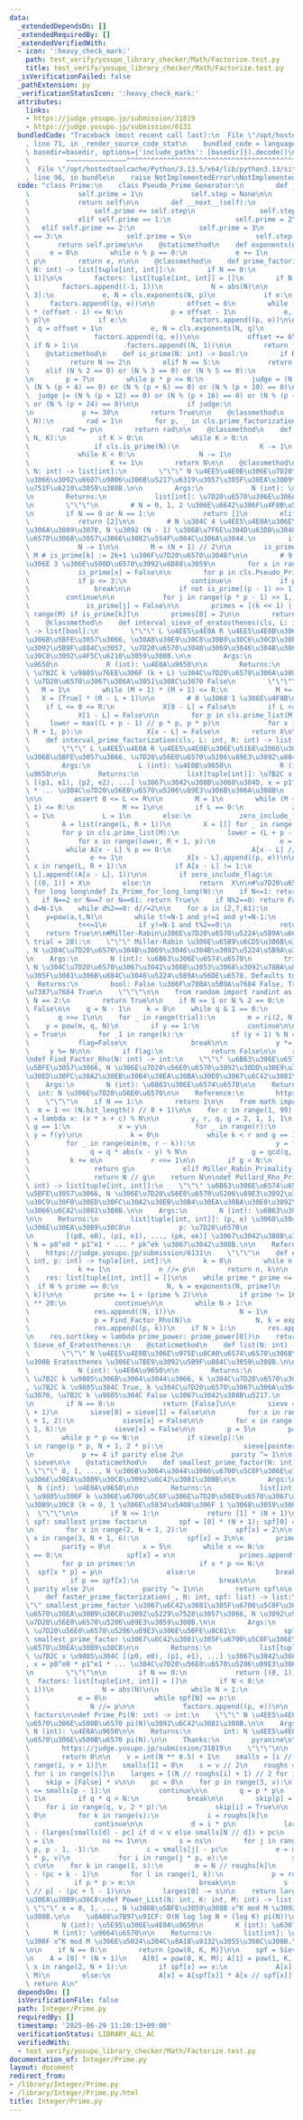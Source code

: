 ```yaml
---
data:
  _extendedDependsOn: []
  _extendedRequiredBy: []
  _extendedVerifiedWith:
  - icon: ':heavy_check_mark:'
    path: test_verify/yosupo_library_checker/Math/Factorize.test.py
    title: test_verify/yosupo_library_checker/Math/Factorize.test.py
  _isVerificationFailed: false
  _pathExtension: py
  _verificationStatusIcon: ':heavy_check_mark:'
  attributes:
    links:
    - https://judge.yosupo.jp/submission/31819
    - https://judge.yosupo.jp/submission/6131
  bundledCode: "Traceback (most recent call last):\n  File \"/opt/hostedtoolcache/Python/3.13.5/x64/lib/python3.13/site-packages/onlinejudge_verify/documentation/build.py\"\
    , line 71, in _render_source_code_stat\n    bundled_code = language.bundle(stat.path,\
    \ basedir=basedir, options={'include_paths': [basedir]}).decode()\n          \
    \         ~~~~~~~~~~~~~~~^^^^^^^^^^^^^^^^^^^^^^^^^^^^^^^^^^^^^^^^^^^^^^^^^^^^^^^^^^^^^^^^^^\n\
    \  File \"/opt/hostedtoolcache/Python/3.13.5/x64/lib/python3.13/site-packages/onlinejudge_verify/languages/python.py\"\
    , line 96, in bundle\n    raise NotImplementedError\nNotImplementedError\n"
  code: "class Prime:\n    class Pseudo_Prime_Generator:\n        def __init__(self):\n\
    \            self.prime = 1\n            self.step = None\n\n        def __iter__(self):\n\
    \            return self\n\n        def __next__(self):\n            if self.step:\n\
    \                self.prime += self.step\n                self.step = 6 - self.step\n\
    \            elif self.prime == 1:\n                self.prime = 2\n         \
    \   elif self.prime == 2:\n                self.prime = 3\n            elif self.prime\
    \ == 3:\n                self.prime = 5\n                self.step = 2\n     \
    \       return self.prime\n\n    @staticmethod\n    def exponents(n, p):\n   \
    \     e = 0\n        while n % p == 0:\n            e += 1\n            n //=\
    \ p\n        return e, n\n\n    @classmethod\n    def prime_factorization(cls,\
    \ N: int) -> list[tuple[int, int]]:\n        if N == 0:\n            return [(0,\
    \ 1)]\n\n        factors: list[tuple[int, int]] = []\n        if N < 0:\n    \
    \        factors.append((-1, 1))\n            N = abs(N)\n\n        for p in [2,\
    \ 3]:\n            e, N = cls.exponents(N, p)\n            if e:\n           \
    \     factors.append((p, e))\n\n        offset = 6\n        while (offset - 1)\
    \ * (offset - 1) <= N:\n            p = offset - 1\n            e, N = cls.exponents(N,\
    \ p)\n            if e:\n                factors.append((p, e))\n\n          \
    \  q = offset + 1\n            e, N = cls.exponents(N, q)\n            if e:\n\
    \                factors.append((q, e))\n\n            offset += 6\n\n       \
    \ if N > 1:\n            factors.append((N, 1))\n\n        return factors\n\n\
    \    @staticmethod\n    def is_prime(N: int) -> bool:\n        if N <= 3:\n  \
    \          return N >= 2\n        elif N == 5:\n            return True\n    \
    \    elif (N % 2 == 0) or (N % 3 == 0) or (N % 5 == 0):\n            return False\n\
    \n        p = 7\n        while p * p <= N:\n            judge = (N % p == 0) or\
    \ (N % (p + 4) == 0) or (N % (p + 6) == 0) or (N % (p + 10) == 0)\n          \
    \  judge |= (N % (p + 12) == 0) or (N % (p + 16) == 0) or (N % (p + 22) == 0)\
    \ or (N % (p + 24) == 0)\n\n            if judge:\n                return False\n\
    \n            p += 30\n        return True\n\n    @classmethod\n    def radical(cls,\
    \ N):\n        rad = 1\n        for p, _ in cls.prime_factorization(N):\n    \
    \        rad *= p\n        return rad\n\n    @classmethod\n    def next_prime(cls,\
    \ N, K):\n        if K > 0:\n            while K > 0:\n                N += 1\n\
    \                if cls.is_prime(N):\n                    K -= 1\n        else:\n\
    \            while K < 0:\n                N -= 1\n                if cls.is_prime(N):\n\
    \                    K += 1\n        return N\n\n    @classmethod\n    def prime_list(cls,\
    \ N: int) -> list[int]:\n        \"\"\" N \u4EE5\u4E0B\u306E\u7D20\u6570\u5168\
    \u3066\u3092\u6607\u9806\u306B\u5217\u6319\u3057\u305F\u30EA\u30B9\u30C8\u3092\
    \u751F\u6210\u3059\u308B.\n\n        Args:\n            N (int): \u4E0A\u9650\n\
    \n        Returns:\n            list[int]: \u7D20\u6570\u306E\u30EA\u30B9\u30C8\
    \n        \"\"\"\n        # N = 0, 1, 2 \u306E\u6642\u306F\u4F8B\u5916\u51E6\u7406\
    \n        if N == 0 or N == 1:\n            return []\n        elif N == 2:\n\
    \            return [2]\n\n        # N \u304C 4 \u4EE5\u4E0A\u306E\u5076\u6570\
    \u306A\u3089\u3070, N \u3092 (N - 1) \u306B\u7F6E\u304D\u63DB\u3048, N \u3092\u5947\
    \u6570\u3068\u3057\u3066\u3082\u554F\u984C\u306A\u3044.\n        if N % 2 == 0:\n\
    \            N -= 1\n\n        M = (N + 1) // 2\n\n        is_prime = [True] *\
    \ M # is_prime[k] := 2k+1 \u306F\u7D20\u6570\u304B?\n\n        # 9 \u4EE5\u4E0A\
    \u306E 3 \u306E\u500D\u6570\u3092\u6D88\u3059\n        for x in range(4, M, 3):\n\
    \            is_prime[x] = False\n\n        for p in cls.Pseudo_Prime_Generator():\n\
    \            if p <= 3:\n                continue\n            if p * p > N:\n\
    \                break\n\n            if not is_prime[(p - 1) >> 1]:\n       \
    \         continue\n\n            for j in range((p * p - 1) >> 1, M, p):\n  \
    \              is_prime[j] = False\n\n        primes = [(k << 1) | 1 for k in\
    \ range(M) if is_prime[k]]\n        primes[0] = 2\n\n        return primes\n\n\
    \    @classmethod\n    def interval_sieve_of_eratosthenes(cls, L: int, R: int)\
    \ -> list[bool]:\n        \"\"\" L \u4EE5\u4E0A R \u4EE5\u4E0B\u306E\u6574\u6570\
    \u306B\u5BFE\u3057\u3066, \u30A8\u30E9\u30C8\u30B9\u30C6\u30CD\u30B9\u306E\u7BE9\
    \u3092\u5B9F\u884C\u3057, \u7D20\u6570\u304B\u3069\u3046\u304B\u306E\u30EA\u30B9\
    \u30C8\u3092\u4F5C\u6210\u3059\u308B.\n\n        Args:\n            L (int): \u4E0B\
    \u9650\n            R (int): \u4E0A\u9650\n\n        Returns:\n            list[bool]:\
    \ \u7B2C k \u9805\u76EE\u306F (k + L) \u304C\u7D20\u6570\u306A\u3089\u3070 True,\
    \ \u7D20\u6570\u3067\u306A\u3051\u308C\u3070 False\n        \"\"\"\n\n\n     \
    \   M = 1\n        while (M + 1) * (M + 1) <= R:\n            M += 1\n\n     \
    \   X = [True] * (R - L + 1)\n\n        # 0 \u3068 1 \u306E\u4F8B\u5916\n    \
    \    if L <= 0 <= R:\n            X[0 - L] = False\n        if L <= 1 <= R:\n\
    \            X[1 - L] = False\n\n        for p in cls.prime_list(M):\n       \
    \     lower = max((L + p - 1) // p * p, p * p)\n            for x in range(lower,\
    \ R + 1, p):\n                X[x - L] = False\n        return X\n\n    @classmethod\n\
    \    def interval_prime_factorization(cls, L: int, R: int) -> list[tuple[int]]:\n\
    \        \"\"\" L \u4EE5\u4E0A R \u4EE5\u4E0B\u306E\u5168\u3066\u306E\u6574\u6570\
    \u306B\u5BFE\u3057\u3066, \u7D20\u56E0\u6570\u5206\u89E3\u3092\u884C\u3046.\n\n\
    \        Args:\n            L (int): \u4E0B\u9650\n            R (int): \u4E0A\
    \u9650\n\n        Returns:\n            list[tuple[int]]: \u7B2C x \u9805\u304C\
    \ [(p1, e1), (p2, e2), ...] \u3067\u3042\u308B\u3068\u304D, x = p1^e1 * p2^e2\
    \ * ... \u304C\u7D20\u56E0\u6570\u5206\u89E3\u306B\u306A\u308B\n        \"\"\"\
    \n\n        assert 0 <= L <= R\n\n        M = 1\n        while (M + 1) * (M +\
    \ 1) <= R:\n            M += 1\n\n        if L == 0:\n            zero_include_flag\
    \ = 1\n            L = 1\n        else:\n            zero_include_flag = 0\n\n\
    \        A = list(range(L, R + 1))\n        X = [[] for _ in range(R-L+1)]\n\n\
    \        for p in cls.prime_list(M):\n            lower = (L + p - 1) // p * p\n\
    \            for x in range(lower, R + 1, p):\n                e = 0\n       \
    \         while A[x - L] % p == 0:\n                    A[x - L] //= p\n     \
    \               e += 1\n                X[x - L].append((p, e))\n\n        for\
    \ x in range(L, R + 1):\n            if A[x - L] != 1:\n                X[x -\
    \ L].append((A[x - L], 1))\n\n        if zero_include_flag:\n            return\
    \ [(0, 1)] + X\n        else:\n            return  X\n\n#\u7D20\u6570\u5224\u5B9A\
    \ for long long\ndef Is_Prime_for_long_long(N):\n    if N<=1: return False\n \
    \   if N==2 or N==7 or N==61: return True\n    if N%2==0: return False\n\n   \
    \ d=N-1\n    while d%2==0: d//=2\n\n    for a in (2,7,61):\n        t=d\n    \
    \    y=pow(a,t,N)\n        while t!=N-1 and y!=1 and y!=N-1:\n            y=(y*y)%N\n\
    \            t<<=1\n        if y!=N-1 and t%2==0:\n            return False\n\
    \    return True\n\n#Miller-Rabin\u306E\u7D20\u6570\u5224\u5B9A\u6CD5\ndef Miller_Rabin_Primality_Test(N,\
    \ trial = 20):\n    \"\"\" Miller-Rabin \u306E\u65B9\u6CD5\u306B\u3088\u3063\u3066\
    , N \u304C\u7D20\u6570\u304B\u3069\u3046\u304B\u3092\u5224\u5B9A\u3059\u308B.\n\
    \n    Args:\n        N (int): \u6B63\u306E\u6574\u6570\n        trial (int, optional):\
    \ N \u304C\u7D20\u6570\u3067\u3042\u308B\u3053\u3068\u3092\u78BA\u8A8D\u3059\u308B\
    \u305F\u3081\u306B\u884C\u3046\u5224\u5B9A\u56DE\u6570. Defaults to 20.\n\n  \
    \  Returns:\n        bool: False \u306F\u78BA\u5B9A\u7684 False, True \u306F\u78BA\
    \u7387\u7684 True\n    \"\"\"\n\n    from random import randint as ri\n\n    if\
    \ N == 2:\n        return True\n\n    if N == 1 or N % 2 == 0:\n        return\
    \ False\n\n    q = N - 1\n    k = 0\n    while q & 1 == 0:\n        k += 1\n \
    \       q >>= 1\n\n    for _ in range(trial):\n        m = ri(2, N - 1)\n    \
    \    y = pow(m, q, N)\n        if y == 1:\n            continue\n\n        flag\
    \ = True\n        for _1 in range(k):\n            if (y + 1) % N == 0:\n    \
    \            flag=False\n                break\n\n            y *= y\n       \
    \     y %= N\n\n        if flag:\n            return False\n\n    return True\n\
    \ndef Find_Factor_Rho(N: int) -> int:\n    \"\"\" \u6B63\u306E\u6574\u6570 N \u306B\
    \u5BFE\u3057\u3066, N \u306E\u7D20\u56E0\u6570\u3092\u30DD\u30E9\u30FC\u30C9\u30FB\
    \u30ED\u30FC\u30A2\u30EB\u30B4\u30EA\u30BA\u30E0\u3067\u6C42\u3081\u308B.\n\n\
    \    Args:\n        N (int): \u6B63\u306E\u6574\u6570\n\n    Returns:\n      \
    \  int: N \u306E\u7D20\u56E0\u6570\n\n    Reference:\n        https://judge.yosupo.jp/submission/6131\n\
    \    \"\"\"\n    if N == 1:\n        return 1\n\n    from math import gcd\n  \
    \  m = 1 << (N.bit_length() // 8 + 1)\n\n    for c in range(1, 99):\n        f\
    \ = lambda x: (x * x + c) % N\n\n        y, r, q, g = 2, 1, 1, 1\n        while\
    \ g == 1:\n            x = y\n            for _ in range(r):\n               \
    \ y = f(y)\n\n            k = 0\n            while k < r and g == 1:\n       \
    \         for _ in range(min(m, r - k)):\n                    y = f(y)\n     \
    \               q = q * abs(x - y) % N\n                g = gcd(q, N)\n      \
    \          k += m\n            r <<= 1\n\n        if g < N:\n            if Miller_Rabin_Primality_Test(g):\n\
    \                return g\n            elif Miller_Rabin_Primality_Test(N // g):\n\
    \                return N // g\n    return N\n\ndef Pollard_Rho_Prime_Factorization(N:\
    \ int) -> list[tuple[int, int]]:\n    \"\"\" \u6B63\u306E\u6574\u6570 N \u306B\
    \u5BFE\u3057\u3066, N \u306E\u7D20\u56E0\u6570\u5206\u89E3\u3092\u30DD\u30E9\u30FC\
    \u30C9\u30FB\u30ED\u30FC\u30A2\u30EB\u30B4\u30EA\u30BA\u30E0\u3092\u7528\u3044\
    \u3066\u6C42\u3081\u308B.\n\n    Args:\n        N (int): \u6B63\u306E\u6574\u6570\
    \n\n    Returns:\n        list[tuple[int, int]]: (p, e) \u3068\u3044\u3046\u5F62\
    \u306E\u30EA\u30B9\u30C8\n            p: \u7D20\u6570\n            e: \u6307\u6570\
    \n        [(p0, e0), (p1, e1), ..., (pk, ek)] \u3067\u3042\u308B\u3068\u304D,\
    \ N = p0^e0 * p1^e1 * ... * pk^ek \u3067\u3042\u308B.\n\n    Reference:\n    \
    \    https://judge.yosupo.jp/submission/6131\n    \"\"\"\n    def exponents(n:\
    \ int, p: int) -> tuple[int, int]:\n        k = 0\n        while n % p == 0:\n\
    \            k += 1\n            n //= p\n        return n, k\n\n    prime = 2\n\
    \    res: list[tuple[int, int]] = []\n\n    while prime * prime <= N:\n      \
    \  if N % prime == 0:\n            N, k = exponents(N, prime)\n            res.append((prime,\
    \ k))\n\n        prime += 1 + (prime % 2)\n\n        if prime != 101 or N < 2\
    \ ** 20:\n            continue\n\n        while N > 1:\n            if Miller_Rabin_Primality_Test(N):\n\
    \                res.append((N, 1))\n                N = 1\n            else:\n\
    \                p = Find_Factor_Rho(N)\n                N, k = exponents(N, p)\n\
    \                res.append((p, k))\n    if N > 1:\n        res.append((N, 1))\n\
    \n    res.sort(key = lambda prime_power: prime_power[0])\n    return res\n\nclass\
    \ Sieve_of_Eratosthenes:\n    @staticmethod\n    def list(N: int) -> list[bool]:\n\
    \        \"\"\" N \u4EE5\u4E0B\u306E\u975E\u8CA0\u6574\u6570\u306B\u5BFE\u3059\
    \u308B Eratosthenes \u306E\u7BE9\u3092\u5B9F\u884C\u3059\u308B.\n\n        Args:\n\
    \            N (int): \u4E0A\u9650\n\n        Returns:\n            list[bool]:\
    \ \u7B2C k \u9805\u306B\u3064\u3044\u3066, k \u304C\u7D20\u6570\u306A\u3089\u3070\
    , \u7B2C k \u9805\u304C True, k \u304C\u7D20\u6570\u3067\u306A\u3044\u306A\u3089\
    \u3070, \u7B2C k \u9805\u304C False \u3067\u3042\u308B\u5217.\n        \"\"\"\n\
    \n        if N == 0:\n            return [False]\n\n        sieve = [True] * (N\
    \ + 1)\n        sieve[0] = sieve[1] = False\n\n        for x in range(2 * 2, N\
    \ + 1, 2):\n            sieve[x] = False\n\n        for x in range(3 * 3, N +\
    \ 1, 6):\n            sieve[x] = False\n\n        p = 5\n        parity = 0\n\
    \        while p * p <= N:\n            if sieve[p]:\n                for pointer\
    \ in range(p * p, N + 1, 2 * p):\n                    sieve[pointer] = False\n\
    \n            p += 4 if parity else 2\n            parity ^= 1\n\n        return\
    \ sieve\n\n    @staticmethod\n    def smallest_prime_factor(N: int):\n       \
    \ \"\"\" 0, 1, ..., N \u306B\u3064\u3044\u3066\u6700\u5C0F\u306E\u7D20\u56E0\u6570\
    \u306E\u30EA\u30B9\u30C8\u3092\u6C42\u3081\u308B\n\n        Args:\n          \
    \  N (int): \u4E0A\u9650\n\n        Returns:\n            list[int]: \u7B2C k\
    \ \u9805\u306F k \u306E\u6700\u5C0F\u306E\u7D20\u56E0\u6570\u3067\u3042\u308B\u30EA\
    \u30B9\u30C8 (k = 0, 1 \u306E\u5834\u5408\u306F 1 \u3068\u3059\u308B)\n      \
    \  \"\"\"\n\n        if N <= 1:\n            return [1] * (N + 1)\n\n        #\
    \ spf: smallest prime factor\n        spf = [0] * (N + 1); spf[0] = spf[1] = 1\n\
    \n        for x in range(2, N + 1, 2):\n            spf[x] = 2\n\n        for\
    \ x in range(3, N + 1, 6):\n            spf[x] = 3\n\n        primes = [2, 3]\n\
    \        parity = 0\n        x = 5\n        while x <= N:\n            if spf[x]\
    \ == 0:\n                spf[x] = x\n                primes.append(x)\n\n    \
    \        for p in primes:\n                if x * p <= N:\n                  \
    \  spf[x * p] = p\n                else:\n                    break\n\n      \
    \          if p == spf[x]:\n                    break\n\n            x += 4 if\
    \ parity else 2\n            parity ^= 1\n\n        return spf\n\n    @classmethod\n\
    \    def faster_prime_factorization(_, N: int, spf: list) -> list:\n        \"\
    \"\" smallest_prime_factor \u3067\u6C42\u3081\u305F\u6700\u5C0F\u306E\u7D20\u56E0\
    \u6570\u30EA\u30B9\u30C8\u3092\u5229\u7528\u3057\u3066, N \u3092\u9AD8\u901F\u3067\
    \u7D20\u56E0\u6570\u5206\u89E3\u3059\u308B.\n\n        Args:\n            N (int):\
    \ \u7D20\u56E0\u6570\u5206\u89E3\u306E\u5BFE\u8C61\n            spf (list[int]):\
    \ smallest_prime_factor \u3067\u6C42\u3081\u305F\u6700\u5C0F\u306E\u7D20\u56E0\
    \u6570\u30EA\u30B9\u30C8\n\n        Returns:\n            list[tuple[int, int]]:\
    \ \u7B2C x \u9805\u304C [(p0, e0), (p1, e1), ...] \u3067\u3042\u308B\u3068\u304D\
    , x = p0^e0 * p1^e1 * ... \u304C\u7D20\u56E0\u6570\u5206\u89E3\u306B\u306A\u308B\
    \n        \"\"\"\n\n        if N == 0:\n            return [(0, 1)]\n\n      \
    \  factors: list[tuple[int, int]] = []\n        if N < 0:\n            factors.append((-1,\
    \ 1))\n            N = abs(N)\n\n        while N > 1:\n            p = spf[N]\n\
    \            e = 0\n            while spf[N] == p:\n                e += 1\n \
    \               N //= p\n\n            factors.append((p, e))\n\n        return\
    \ factors\n\ndef Prime_Pi(N: int) -> int:\n    \"\"\" N \u4EE5\u4E0B\u306E\u7D20\
    \u6570\u306E\u500B\u6570 pi(N)\u3092\u6C42\u3081\u308B.\n\n    Args:\n       \
    \ N (int): \u4E0A\u9650\n\n    Returns:\n        int: N \u4EE5\u4E0B\u306E\u7D20\
    \u6570\u306E\u500B\u6570 pi(N).\n\n    Thanks:\n        pyranine\n\n    Reference:\n\
    \        https://judge.yosupo.jp/submission/31819\n    \"\"\"\n\n    if N < 2:\n\
    \        return 0\n\n    v = int(N ** 0.5) + 1\n    smalls = [i // 2 for i in\
    \ range(1, v + 1)]\n    smalls[1] = 0\n    s = v // 2\n    roughs = [2 * i + 1\
    \ for i in range(s)]\n    larges = [(N // roughs[i] + 1) // 2 for i in range(s)]\n\
    \    skip = [False] * v\n\n    pc = 0\n    for p in range(3, v):\n        if smalls[p]\
    \ <= smalls[p - 1]:\n            continue\n\n        q = p * p\n        pc +=\
    \ 1\n        if q * q > N:\n            break\n\n        skip[p] = True\n    \
    \    for i in range(q, v, 2 * p):\n            skip[i] = True\n\n        ns =\
    \ 0\n        for k in range(s):\n            i = roughs[k]\n            if skip[i]:\n\
    \                continue\n\n            d = i * p\n            larges[ns] = larges[k]\
    \ - (larges[smalls[d] - pc] if d < v else smalls[N // d]) + pc\n            roughs[ns]\
    \ = i\n            ns += 1\n\n        s = ns\n        for j in range((v - 1) //\
    \ p, p - 1, -1):\n            c = smalls[j] - pc\n            e = min((j + 1)\
    \ * p, v)\n            for i in range(j * p, e):\n                smalls[i] -=\
    \ c\n\n    for k in range(1, s):\n        m = N // roughs[k]\n        s = larges[k]\
    \ - (pc + k - 1)\n        for l in range(1, k):\n            p = roughs[l]\n \
    \           if p * p > m:\n                break\n\n            s -= smalls[m\
    \ // p] - (pc + l - 1)\n\n        larges[0] -= s\n\n    return larges[0]\n\n#K\u4E57\
    \u30EA\u30B9\u30C8\ndef Power_List(N: int, K: int, M: int) -> list[int]:\n   \
    \ \"\"\" x = 0, 1, ..., N \u306B\u5BFE\u3059\u308B x^K mod M \u3092\u6C42\u3081\
    \u308B.\n\n    \u8A08\u7B97\u91CF: O(N log log N + (log K) pi(N))\n\n    Args:\n\
    \        N (int): \u5E95\u306E\u4E0A\u9650\n        K (int): \u6307\u6570\n  \
    \      M (int): \u9664\u6570\n\n    Returns:\n        list[int]: \u7B2C x \u9805\
    \u306F x^K mod M \u306E\u5024\u304C\u8A18\u9332\u3055\u308C\u308B.\n    \"\"\"\
    \n\n    if N == 0:\n        return [pow(0, K, M)]\n\n    spf = Sieve_of_Eratosthenes.smallest_prime_factor(N)\n\
    \n    A = [0] * (N + 1)\n    A[0] = pow(0, K, M); A[1] = pow(1, K, M)\n\n    for\
    \ x in range(2, N + 1):\n        if spf[x] == x:\n            A[x] = pow(x, K,\
    \ M)\n        else:\n            A[x] = A[spf[x]] * A[x // spf[x]] % M\n\n   \
    \ return A\n"
  dependsOn: []
  isVerificationFile: false
  path: Integer/Prime.py
  requiredBy: []
  timestamp: '2025-06-29 11:20:13+09:00'
  verificationStatus: LIBRARY_ALL_AC
  verifiedWith:
  - test_verify/yosupo_library_checker/Math/Factorize.test.py
documentation_of: Integer/Prime.py
layout: document
redirect_from:
- /library/Integer/Prime.py
- /library/Integer/Prime.py.html
title: Integer/Prime.py
---
```

